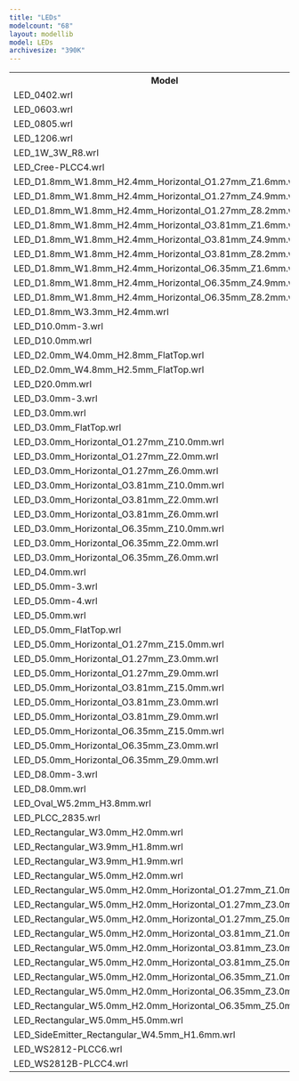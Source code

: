 ```yaml
---
title: "LEDs"
modelcount: "68"
layout: modellib
model: LEDs
archivesize: "390K"
---
```


<table><tr>
<th>Model</th>
<th>Size</th>
</tr>
<tr><td>LED_0402.wrl</td><td>17K</td></tr>
<tr><td>LED_0603.wrl</td><td>36K</td></tr>
<tr><td>LED_0805.wrl</td><td>88K</td></tr>
<tr><td>LED_1206.wrl</td><td>34K</td></tr>
<tr><td>LED_1W_3W_R8.wrl</td><td>105K</td></tr>
<tr><td>LED_Cree-PLCC4.wrl</td><td>19K</td></tr>
<tr><td>LED_D1.8mm_W1.8mm_H2.4mm_Horizontal_O1.27mm_Z1.6mm.wrl</td><td>106K</td></tr>
<tr><td>LED_D1.8mm_W1.8mm_H2.4mm_Horizontal_O1.27mm_Z4.9mm.wrl</td><td>107K</td></tr>
<tr><td>LED_D1.8mm_W1.8mm_H2.4mm_Horizontal_O1.27mm_Z8.2mm.wrl</td><td>106K</td></tr>
<tr><td>LED_D1.8mm_W1.8mm_H2.4mm_Horizontal_O3.81mm_Z1.6mm.wrl</td><td>107K</td></tr>
<tr><td>LED_D1.8mm_W1.8mm_H2.4mm_Horizontal_O3.81mm_Z4.9mm.wrl</td><td>108K</td></tr>
<tr><td>LED_D1.8mm_W1.8mm_H2.4mm_Horizontal_O3.81mm_Z8.2mm.wrl</td><td>108K</td></tr>
<tr><td>LED_D1.8mm_W1.8mm_H2.4mm_Horizontal_O6.35mm_Z1.6mm.wrl</td><td>107K</td></tr>
<tr><td>LED_D1.8mm_W1.8mm_H2.4mm_Horizontal_O6.35mm_Z4.9mm.wrl</td><td>107K</td></tr>
<tr><td>LED_D1.8mm_W1.8mm_H2.4mm_Horizontal_O6.35mm_Z8.2mm.wrl</td><td>107K</td></tr>
<tr><td>LED_D1.8mm_W3.3mm_H2.4mm.wrl</td><td>183K</td></tr>
<tr><td>LED_D10.0mm-3.wrl</td><td>179K</td></tr>
<tr><td>LED_D10.0mm.wrl</td><td>169K</td></tr>
<tr><td>LED_D2.0mm_W4.0mm_H2.8mm_FlatTop.wrl</td><td>105K</td></tr>
<tr><td>LED_D2.0mm_W4.8mm_H2.5mm_FlatTop.wrl</td><td>105K</td></tr>
<tr><td>LED_D20.0mm.wrl</td><td>167K</td></tr>
<tr><td>LED_D3.0mm-3.wrl</td><td>176K</td></tr>
<tr><td>LED_D3.0mm.wrl</td><td>165K</td></tr>
<tr><td>LED_D3.0mm_FlatTop.wrl</td><td>128K</td></tr>
<tr><td>LED_D3.0mm_Horizontal_O1.27mm_Z10.0mm.wrl</td><td>206K</td></tr>
<tr><td>LED_D3.0mm_Horizontal_O1.27mm_Z2.0mm.wrl</td><td>206K</td></tr>
<tr><td>LED_D3.0mm_Horizontal_O1.27mm_Z6.0mm.wrl</td><td>205K</td></tr>
<tr><td>LED_D3.0mm_Horizontal_O3.81mm_Z10.0mm.wrl</td><td>208K</td></tr>
<tr><td>LED_D3.0mm_Horizontal_O3.81mm_Z2.0mm.wrl</td><td>207K</td></tr>
<tr><td>LED_D3.0mm_Horizontal_O3.81mm_Z6.0mm.wrl</td><td>207K</td></tr>
<tr><td>LED_D3.0mm_Horizontal_O6.35mm_Z10.0mm.wrl</td><td>206K</td></tr>
<tr><td>LED_D3.0mm_Horizontal_O6.35mm_Z2.0mm.wrl</td><td>207K</td></tr>
<tr><td>LED_D3.0mm_Horizontal_O6.35mm_Z6.0mm.wrl</td><td>207K</td></tr>
<tr><td>LED_D4.0mm.wrl</td><td>165K</td></tr>
<tr><td>LED_D5.0mm-3.wrl</td><td>176K</td></tr>
<tr><td>LED_D5.0mm-4.wrl</td><td>173K</td></tr>
<tr><td>LED_D5.0mm.wrl</td><td>165K</td></tr>
<tr><td>LED_D5.0mm_FlatTop.wrl</td><td>126K</td></tr>
<tr><td>LED_D5.0mm_Horizontal_O1.27mm_Z15.0mm.wrl</td><td>210K</td></tr>
<tr><td>LED_D5.0mm_Horizontal_O1.27mm_Z3.0mm.wrl</td><td>209K</td></tr>
<tr><td>LED_D5.0mm_Horizontal_O1.27mm_Z9.0mm.wrl</td><td>210K</td></tr>
<tr><td>LED_D5.0mm_Horizontal_O3.81mm_Z15.0mm.wrl</td><td>211K</td></tr>
<tr><td>LED_D5.0mm_Horizontal_O3.81mm_Z3.0mm.wrl</td><td>211K</td></tr>
<tr><td>LED_D5.0mm_Horizontal_O3.81mm_Z9.0mm.wrl</td><td>212K</td></tr>
<tr><td>LED_D5.0mm_Horizontal_O6.35mm_Z15.0mm.wrl</td><td>211K</td></tr>
<tr><td>LED_D5.0mm_Horizontal_O6.35mm_Z3.0mm.wrl</td><td>211K</td></tr>
<tr><td>LED_D5.0mm_Horizontal_O6.35mm_Z9.0mm.wrl</td><td>211K</td></tr>
<tr><td>LED_D8.0mm-3.wrl</td><td>187K</td></tr>
<tr><td>LED_D8.0mm.wrl</td><td>170K</td></tr>
<tr><td>LED_Oval_W5.2mm_H3.8mm.wrl</td><td>163K</td></tr>
<tr><td>LED_PLCC_2835.wrl</td><td>5.7K</td></tr>
<tr><td>LED_Rectangular_W3.0mm_H2.0mm.wrl</td><td>83K</td></tr>
<tr><td>LED_Rectangular_W3.9mm_H1.8mm.wrl</td><td>81K</td></tr>
<tr><td>LED_Rectangular_W3.9mm_H1.9mm.wrl</td><td>81K</td></tr>
<tr><td>LED_Rectangular_W5.0mm_H2.0mm.wrl</td><td>80K</td></tr>
<tr><td>LED_Rectangular_W5.0mm_H2.0mm_Horizontal_O1.27mm_Z1.0mm.wrl</td><td>96K</td></tr>
<tr><td>LED_Rectangular_W5.0mm_H2.0mm_Horizontal_O1.27mm_Z3.0mm.wrl</td><td>96K</td></tr>
<tr><td>LED_Rectangular_W5.0mm_H2.0mm_Horizontal_O1.27mm_Z5.0mm.wrl</td><td>96K</td></tr>
<tr><td>LED_Rectangular_W5.0mm_H2.0mm_Horizontal_O3.81mm_Z1.0mm.wrl</td><td>97K</td></tr>
<tr><td>LED_Rectangular_W5.0mm_H2.0mm_Horizontal_O3.81mm_Z3.0mm.wrl</td><td>97K</td></tr>
<tr><td>LED_Rectangular_W5.0mm_H2.0mm_Horizontal_O3.81mm_Z5.0mm.wrl</td><td>97K</td></tr>
<tr><td>LED_Rectangular_W5.0mm_H2.0mm_Horizontal_O6.35mm_Z1.0mm.wrl</td><td>97K</td></tr>
<tr><td>LED_Rectangular_W5.0mm_H2.0mm_Horizontal_O6.35mm_Z3.0mm.wrl</td><td>97K</td></tr>
<tr><td>LED_Rectangular_W5.0mm_H2.0mm_Horizontal_O6.35mm_Z5.0mm.wrl</td><td>97K</td></tr>
<tr><td>LED_Rectangular_W5.0mm_H5.0mm.wrl</td><td>80K</td></tr>
<tr><td>LED_SideEmitter_Rectangular_W4.5mm_H1.6mm.wrl</td><td>200K</td></tr>
<tr><td>LED_WS2812-PLCC6.wrl</td><td>22K</td></tr>
<tr><td>LED_WS2812B-PLCC4.wrl</td><td>19K</td></tr>
